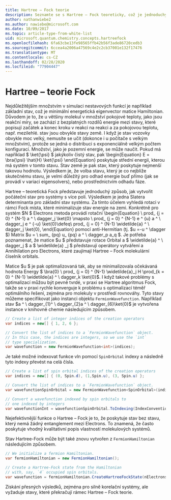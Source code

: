 ```yaml
---
title: Hartree – Fock teorie
description: Seznamte se s Hartree – Fock teoreticky, což je jednoduchý způsob, jak vytvořit počáteční stav pro systémy na více systémů.
author: nathanwiebe2
ms.author: nawiebe@microsoft.com
ms.date: 10/09/2017
ms.topic: article-type-from-white-list
uid: microsoft.quantum.chemistry.concepts.hartreefock
ms.openlocfilehash: 6fa63cbe13fe98565ffb42b56f3ade86720cedb3
ms.sourcegitcommit: 6ccea4a2006a47569c4e2c2cb37001e132f17476
ms.translationtype: MT
ms.contentlocale: cs-CZ
ms.lasthandoff: 02/28/2020
ms.locfileid: "77904447"
---
```

# <a name="hartreefock-theory"></a>Hartree – teorie Fock

Nejdůležitějším množstvím v simulaci nestavových funkcí je například základní stav, což je minimální energetická eigenvector matice Hamiltonian.
Důvodem je to, že u většiny molekul v množství pokojové teploty, jako jsou reakční míry, se zachází z bezplatných rozdílů energie mezi stavy, které popisují začátek a konec kroku v reakci na reakci a za pokojovou teplotu, např. mezilehlé. stav jsou obvykle stavy země.
I když je stav vozovky obvykle moc velký, nemusíte se učit (dokonce i u počítače s velkým množstvím), protože se jedná o distribuci s exponenciálně velkým počtem konfigurací.
Množství, jako je pozemní energie, se může naučit.
Pokud má například $ \ket{\psi} $ jakýkoliv čistý stav, pak \begin{Equation} E = \bra{\psi} \hat{H} \ket{\psi} \end{Equation} poskytuje střední energii, kterou má systém v tomto stavu.
Stav země je pak stav, který poskytuje nejmenší takovou hodnotu. Výsledkem je, že volba stavu, který je co nejblíže skutečnému stavu, je velmi důležitý pro odhad energie buď přímo (jak se provádí v variaci eigensolvers), nebo prostřednictvím odhadu fáze.

Hartree – teoretická Fock představuje jednoduchý způsob, jak vytvořit počáteční stav pro systémy s více poli. Výsledkem je jedna Slatera determinanta pro základní stav systému. Za tímto účelem vyhledá rotaci v rámci Fock místa, které minimalizuje stav energie na zemi. Konkrétně pro systém $N $ Electrons metoda provádí rotační \begin{Equation} \ prod_ {j = 0} ^ {N-1} a ^ \ dagger_j \ket{0} \mapsto \ prod_ {j = 0} ^ {N-1} e ^ {u} a ^ \ dagger_j e ^ {-u} \ket{0}\defeq\ prod_ {j = 0} ^ {N-1} \widetilde{a} ^ \ dagger_j \ket{0}, \end{Equation} pomocí anti-Hermitian (tj. $u =-u ^ \dagger $) Matrix $u = \ sum_ {pq} u_ {pq} a ^ \ dagger_p a_q $. Je potřeba poznamenat, že matice $u $ představuje rotace Orbital a $ \widetilde{a} ^ \ dagger_j $ a $ \widetilde{a} _j $ představují operátory vytváření a Annihilation pro Electrons, které zaujímají Hartree – Fock molekulární číselník orbitals.


Matice $u $ je pak optimalizovaná tak, aby se minimalizovala očekávaná hodnota Energy $ \bra{0} \ prod_ {j = 0} ^ {N-1} \widetilde{a}\_j H \prod\_{k = 0} ^ {N-1} \widetilde{a} ^ \ dagger_k \ket{0}$. I když takové problémy s optimalizací můžou být pevně tvrdé, v praxi se Hartree algoritmus Fock, takže se v praxi rychle konverguje k problému s optimalizací téměř optimálního řešení, zejména pro molekuly v prostředí rovnováhy. Tyto stavy můžeme specifikovat jako instanci objektu `FermionWavefunction`. Například stav $a ^ \ dagger_{1}^ \ dagger_{2}a ^ \ dagger_{6}\ket{0}$ je vytvořena instance v knihovně chemie následujícím způsobem.
```csharp
// Create a list of integer indices of the creation operators
var indices = new[] { 1, 2, 6 };

// Convert the list of indices to a `FermionWavefunction` object.
// In this case, the indices are integers, so we use the `int`
// type specialization.
var wavefunction = new FermionWavefunction<int>(indices);
```
Je také možné indexovat funkce vln pomocí `SpinOrbital` indexy a následně tyto indexy převést na celá čísla.
```csharp
// Create a list of spin orbital indices of the creation operators
var indices = new[] { (0, Spin.d), (1,Spin.u), (3, Spin.u) };

// Convert the list of indices to a `FermionWavefunction` object.
var wavefunctionSpinOrbital = new FermionWavefunction<SpinOrbital>(indices.ToSpinOrbitals());

// Convert a wavefunction indexed by spin orbitals to
// one indexed by integers
var wavefunctionInt = wavefunctionSpinOrbital.ToIndexing(IndexConvention.UpDown);
```

Nejefektivnější funkce o Hartree – Fock je to, že poskytuje stav bez stavu, který nemá žádný entanglement mezi Electrons.
To znamená, že často poskytuje vhodný kvalitativní popis vlastností molekulových systémů. 

Stav Hartree-Fock může být také znovu vytvořen z `FermionHamiltonian` následujícím způsobem.
```csharp
// We initialize a fermion Hamiltonian.
var fermionHamiltonian = new FermionHamiltonian();

// Create a Hartree-Fock state from the Hamiltonian 
// with, say, `4` occupied spin orbitals.
var wavefunction = fermionHamiltonian.CreateHartreeFockState(nElectrons: 4);
```

Získání přesných výsledků, zejména pro silně korelační systémy, ale vyžaduje stavy, které překračují rámec Hartree – Fock teorie.
